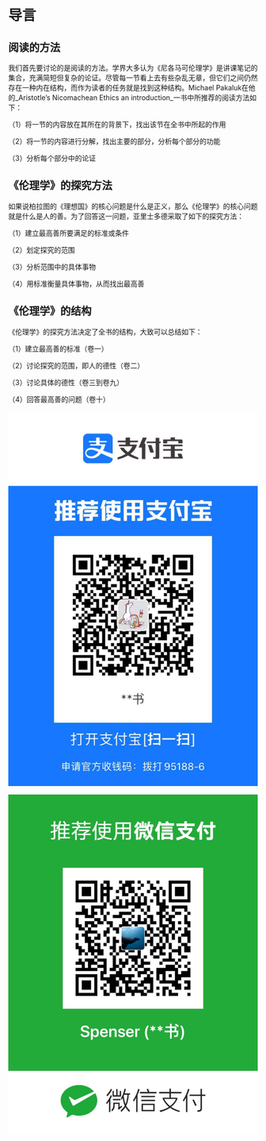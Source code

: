 # 导言

## **阅读的方法**

我们首先要讨论的是阅读的方法。学界大多认为《尼各马可伦理学》是讲课笔记的集合，充满简短但复杂的论证。尽管每一节看上去有些杂乱无章，但它们之间仍然存在一种内在结构，而作为读者的任务就是找到这种结构。Michael Pakaluk在他的_Aristotle’s Nicomachean Ethics an introduction_一书中所推荐的阅读方法如下：

（1）将一节的内容放在其所在的背景下，找出该节在全书中所起的作用

（2）将一节的内容进行分解，找出主要的部分，分析每个部分的功能

（3）分析每个部分中的论证

## **《伦理学》的探究方法**

如果说柏拉图的《理想国》的核心问题是什么是正义，那么《伦理学》的核心问题就是什么是人的善。为了回答这一问题，亚里士多德采取了如下的探究方法：

（1）建立最高善所要满足的标准或条件

（2）划定探究的范围

（3）分析范围中的具体事物

（4）用标准衡量具体事物，从而找出最高善

## **《伦理学》的结构**

《伦理学》的探究方法决定了全书的结构，大致可以总结如下：

（1）建立最高善的标准（卷一）

（2）讨论探究的范围，即人的德性（卷二）

（3）讨论具体的德性（卷三到卷九）

（4）回答最高善的问题（卷十）

![](.gitbook/assets/wechatimg79.jpeg)

![](.gitbook/assets/wechatimg78.jpeg)



